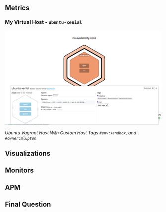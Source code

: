 ## Metrics


### My Virtual Host - `ubuntu-xenial`
![](images/host_with_tags.png)

*Ubuntu Vagrant Host With Custom Host Tags `#env:sandbox`, and `#owner:mlupton`*

## Visualizations

## Monitors

## APM

## Final Question
